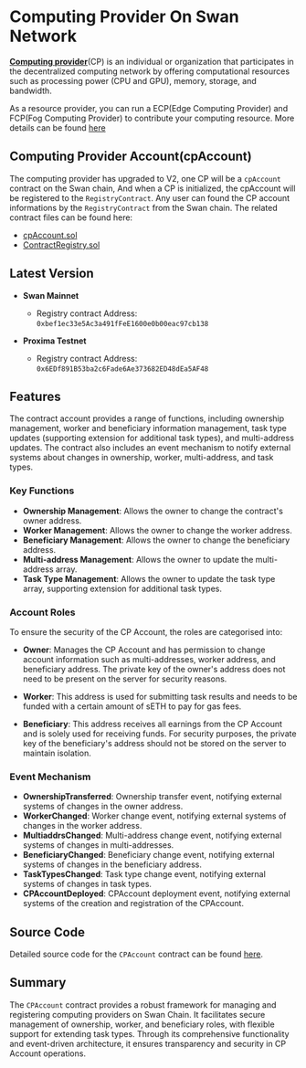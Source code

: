 # Computing Provider On Swan Network

**[Computing provider](https://docs.swanchain.io/orchestrator/as-a-computing-provider)**(CP) is an individual or organization that participates in the decentralized computing network by offering computational resources such as processing power (CPU and GPU), memory, storage, and bandwidth.

As a resource provider, you can run a ECP(Edge Computing Provider) and FCP(Fog Computing Provider) to contribute your computing resource. More details can be found [here](https://github.com/swanchain/go-computing-provider)

## Computing Provider Account(cpAccount)
The computing provider has upgraded to V2, one CP will be a `cpAccount` contract on the Swan chain, And when a CP is initialized, the cpAccount will be registered to the `RegistryContract`. Any user can found the CP account informations by the `RegistryContract` from the Swan chain.  The related contract files can be found here:
 - [cpAccount.sol](account/cpAccount.sol)
 - [ContractRegistry.sol](account/ContractRegistry.sol)

## Latest Version

- **Swan Mainnet**
    - Registry contract Address: `0xbef1ec33e5Ac3a491fFeE1600e0b00eac97cb138` 

- **Proxima Testnet**
    - Registry contract Address: `0x6EDf891B53ba2c6Fade6Ae373682ED48dEa5AF48`

## Features

The contract account provides a range of functions, including ownership management, worker and beneficiary information management, task type updates (supporting extension for additional task types), and multi-address updates. The contract also includes an event mechanism to notify external systems about changes in ownership, worker, multi-address, and task types.

### Key Functions

- **Ownership Management**: Allows the owner to change the contract's owner address.
- **Worker Management**: Allows the owner to change the worker address.
- **Beneficiary Management**: Allows the owner to change the beneficiary address.
- **Multi-address Management**: Allows the owner to update the multi-address array.
- **Task Type Management**: Allows the owner to update the task type array, supporting extension for additional task types.

### Account Roles

To ensure the security of the CP Account, the roles are categorised into:

- **Owner**: Manages the CP Account and has permission to change account information such as multi-addresses, worker address, and beneficiary address. The private key of the owner's address does not need to be present on the server for security reasons.
  
- **Worker**: This address is used for submitting task results and needs to be funded with a certain amount of sETH to pay for gas fees.

- **Beneficiary**: This address receives all earnings from the CP Account and is solely used for receiving funds. For security purposes, the private key of the beneficiary's address should not be stored on the server to maintain isolation.

### Event Mechanism

- **OwnershipTransferred**: Ownership transfer event, notifying external systems of changes in the owner address.
- **WorkerChanged**: Worker change event, notifying external systems of changes in the worker address.
- **MultiaddrsChanged**: Multi-address change event, notifying external systems of changes in multi-addresses.
- **BeneficiaryChanged**: Beneficiary change event, notifying external systems of changes in the beneficiary address.
- **TaskTypesChanged**: Task type change event, notifying external systems of changes in task types.
- **CPAccountDeployed**: CPAccount deployment event, notifying external systems of the creation and registration of the CPAccount.

## Source Code

Detailed source code for the `CPAccount` contract can be found [here](https://github.com/swanchain/market-providers/tree/main/computing-provider/account). 

## Summary

The `CPAccount` contract provides a robust framework for managing and registering computing providers on Swan Chain. It facilitates secure management of ownership, worker, and beneficiary roles, with flexible support for extending task types. Through its comprehensive functionality and event-driven architecture, it ensures transparency and security in CP Account operations.
